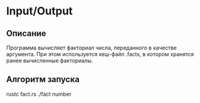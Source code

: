# Input/Output

## Описание

Программа вычисляет факториал числа, переданного в качестве аргумента. При этом используется кеш-файл .facts, в котором хранятся ранее вычисленные факториалы.

## Алгоритм запуска

rustc fact.rs
./fact number
